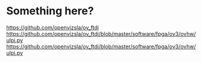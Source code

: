 # Something here?

https://github.com/openvizsla/ov_ftdi
https://github.com/openvizsla/ov_ftdi/blob/master/software/fpga/ov3/ovhw/ulpi.py
https://github.com/openvizsla/ov_ftdi/blob/master/software/fpga/ov3/ovhw/ulpi.py

